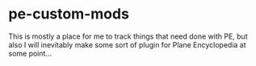 # pe-custom-mods
This is mostly a place for me to track things that need done with PE, but also I will inevitably make some sort of plugin for Plane Encyclopedia at some point...
